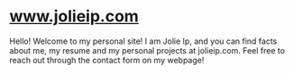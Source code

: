 # www.jolieip.com
Hello! Welcome to my personal site! I am Jolie Ip, and you can find facts about me, my resume and my personal projects at jolieip.com. Feel free to reach out through the contact form on my webpage!
